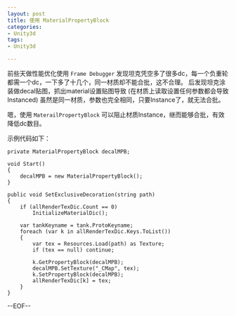 ```yaml
---
layout: post
title: 使用 MaterialPropertyBlock 
categories:
- Unity3d
tags:
- Unity3d

---
```


前些天做性能优化使用 `Frame Debugger` 发现坦克凭空多了很多dc，每一个负重轮都需一个dc，一下多了十几个，同一材质却不能合批，这不合理。
后发现坦克涂装做decal贴图，抓出material设置贴图导致 (在材质上读取设置任何参数都会导致Instanced)
虽然是同一材质，参数也完全相同，只要Instance了，就无法合批。

嗯，使用 `MaterailPropertyBlock` 可以阻止材质Instance，继而能够合批，有效降低dc数目。


示例代码如下：

```
private MaterialPropertyBlock decalMPB;

void Start()
{
	decalMPB = new MaterialPropertyBlock();
}

public void SetExclusiveDecoration(string path)
{
	if (allRenderTexDic.Count == 0) 
		InitializeMaterialDic();

	var tankKeyname = tank.ProtoKeyname;
	foreach (var k in allRenderTexDic.Keys.ToList())
	{
		var tex = Resources.Load(path) as Texture;
		if (tex == null) continue;
		
		k.GetPropertyBlock(decalMPB);
		decalMPB.SetTexture("_CMap", tex);
		k.SetPropertyBlock(decalMPB);
		allRenderTexDic[k] = tex;
	}
}

```

--EOF--						